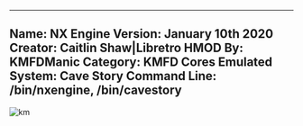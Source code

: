 -----------------------
Name: NX Engine
Version: January 10th 2020
Creator: Caitlin Shaw|Libretro
HMOD By: KMFDManic
Category: KMFD Cores
Emulated System: Cave Story
Command Line: /bin/nxengine, /bin/cavestory
-----------------------
![km](https://i.imgur.com/vt8YWqJ.png)
